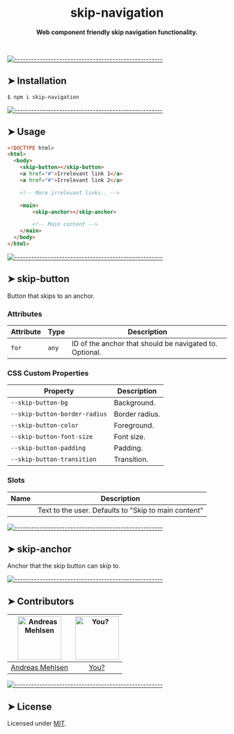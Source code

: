 <h1 align="center">skip-navigation</h1>
<p align="center">
  <b>Web component friendly skip navigation functionality.</b></br>
  <sub><sub>
</p>

<br />



[![-----------------------------------------------------](https://raw.githubusercontent.com/andreasbm/readme/master/assets/lines/colored.png)](#installation)

## ➤ Installation

```
$ npm i skip-navigation
```


[![-----------------------------------------------------](https://raw.githubusercontent.com/andreasbm/readme/master/assets/lines/colored.png)](#usage)

## ➤ Usage

```html
<!DOCTYPE html>
<html>
  <body>
    <skip-button></skip-button>
    <a href="#">Irrelevant link 1</a>
    <a href="#">Irrelevant link 2</a>

    <!-- More irrelevant links.. -->

    <main>
        <skip-anchor></skip-anchor>

        <!-- Main content -->
    </main>
  </body>
</html>
```


[![-----------------------------------------------------](https://raw.githubusercontent.com/andreasbm/readme/master/assets/lines/colored.png)](#skip-button)

## ➤ skip-button

Button that skips to an anchor.

### Attributes

| Attribute | Type  | Description                                      |
|-----------|-------|--------------------------------------------------|
| `for`     | `any` | ID of the anchor that should be navigated to. Optional. |

### CSS Custom Properties

| Property                      | Description    |
|-------------------------------|----------------|
| `--skip-button-bg`            | Background.    |
| `--skip-button-border-radius` | Border radius. |
| `--skip-button-color`         | Foreground.    |
| `--skip-button-font-size`     | Font size.     |
| `--skip-button-padding`       | Padding.       |
| `--skip-button-transition`    | Transition.    |

### Slots

| Name | Description                                      |
|------|--------------------------------------------------|
|      | Text to the user. Defaults to "Skip to main content" |


[![-----------------------------------------------------](https://raw.githubusercontent.com/andreasbm/readme/master/assets/lines/colored.png)](#skip-anchor)

## ➤ skip-anchor

Anchor that the skip button can skip to.


[![-----------------------------------------------------](https://raw.githubusercontent.com/andreasbm/readme/master/assets/lines/colored.png)](#contributors)

## ➤ Contributors
	

| [<img alt="Andreas Mehlsen" src="https://avatars1.githubusercontent.com/u/6267397?s=460&v=4" width="100">](https://twitter.com/andreasmehlsen) | [<img alt="You?" src="https://joeschmoe.io/api/v1/random" width="100">](https://github.com/andreasbm/weightless/blob/master/CONTRIBUTING.md) |
|:--------------------------------------------------:|:--------------------------------------------------:|
| [Andreas Mehlsen](https://twitter.com/andreasmehlsen) | [You?](https://github.com/andreasbm/weightless/blob/master/CONTRIBUTING.md) |


[![-----------------------------------------------------](https://raw.githubusercontent.com/andreasbm/readme/master/assets/lines/colored.png)](#license)

## ➤ License
	
Licensed under [MIT](https://opensource.org/licenses/MIT).

  